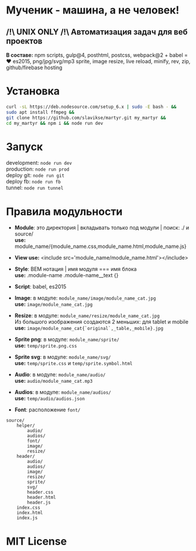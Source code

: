 # Мученик - машина, а не человек!
## /!\ UNIX ONLY /!\ Автоматизация задач для веб проектов

**В составе:**
npm scripts, gulp@4, posthtml, postcss, webpack@2 + babel = ❤ es2015, png/jpg/svg/mp3 sprite, image resize, live reload, minify, rev, zip, github/firebase hosting

# Установка
```sh
curl -sL https://deb.nodesource.com/setup_6.x | sudo -E bash - &&
sudo apt install ffmpeg &&
git clone https://github.com/slavikse/martyr.git my_martyr &&
cd my_martyr && npm i && node run dev
```
# Запуск
development: ```node run dev```   
production: ```node run prod```   
deploy git: ```node run git```   
deploy fb: ```node run fb```   
tunnel: ```node run tunnel```   

# Правила модульности
* **Module**: это директория | вкладывать только под модули | поиск: ./ и source/   
  **use:** module_name/{module_name.css,module_name.html,module_name.js}   

* **View use:** \<include src='module_name/module_name.html'\>\</include\>   

* **Style**: BEM нотация | имя модуля === имя блока   
  **use:** .module-name .module-name__text {}   

* **Script**: babel, es2015   

* **Image**: в модуле: ```module_name/image/module_name_cat.jpg```  
  **use:** ```image/module_name_cat.jpg```
  
* **Resize**: в модуле: ```module_name/resize/module_name_cat.jpg```   
  Из большого изображения создаются 2 меньших: для tablet и mobile    
  **use:** ```image/module_name_cat{`original`,_table,_mobile}.jpg```
  
* **Sprite png**: в модуле: ```module_name/sprite/```   
  **use:** ```temp/sprite.png.css```

* **Sprite svg**: в модуле: ```module_name/svg/```   
  **use:** ```temp/sprite.css``` и ```temp/sprite.symbol.html```

* **Audio**: в модуле: ```module_name/audio/```   
  **use:** ```audio/module_name_cat.mp3```

* **Audios**: в модуле: ```module_name/audios/```   
  **use:** ```temp/audio/audios.json```   

* **Font**: расположение ```font/```   

```
source/
    helper/
        audio/
        audios/
        font/
        image/
        resize/
    header/
        audio/
        audios/
        image/
        resize/
        sprite/
        svg/
        header.css
        header.html
        header.js
    index.css
    index.html
    index.js
```
# MIT License
